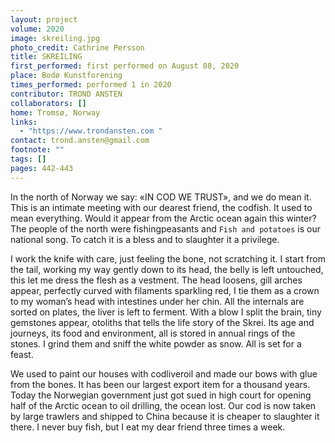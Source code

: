 ```yaml
---
layout: project
volume: 2020
image: skreiling.jpg
photo_credit: Cathrine Persson
title: SKREILING
first_performed: first performed on August 08, 2020
place: Bodø Kunstforening
times_performed: performed 1 in 2020
contributor: TROND ANSTEN
collaborators: []
home: Tromsø, Norway
links:
  - "https://www.trondansten.com "
contact: trond.ansten@gmail.com
footnote: ""
tags: []
pages: 442-443
---
```


In the north of Norway we say: «IN COD WE TRUST», and we do mean it.
This is an intimate meeting with our dearest friend, the codfish. It used to mean everything. Would it appear from the Arctic ocean again this winter? The people of the north were fishingpeasants and `Fish and potatoes` is our national song. To catch it is a bless and to slaughter it a privilege.

I work the knife with care, just feeling the bone, not scratching it. I start from the tail, working my way gently down to its head, the belly is left untouched, this let me dress the flesh as a vestment. The head loosens, gill arches appear, perfectly curved with filaments sparkling red, I tie them as a crown to my woman’s head with intestines under her chin. All the internals are sorted on plates, the liver is left to ferment. With a blow I split the brain, tiny gemstones appear, otoliths that tells the life story of the Skrei. Its age and journeys, its food and environment, all is stored in annual rings of the stones. I grind them and sniff the white powder as snow.
All is set for a feast.

We used to paint our houses with codliveroil and made our bows with glue from the bones. It has been our largest export item for a thousand years. Today the Norwegian government just got sued in high court for opening half of the Arctic ocean to oil drilling, the ocean lost. Our cod is now taken by large trawlers and shipped to China because it is cheaper to slaughter it there.
I never buy fish, but I eat my dear friend three times a week.

